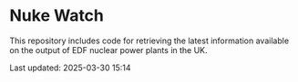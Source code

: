 # Nuke Watch

This repository includes code for retrieving the latest information available on the output of EDF nuclear power plants in the UK.

Last updated: 2025-03-30 15:14